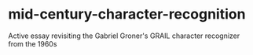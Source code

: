 # mid-century-character-recognition
Active essay revisiting the Gabriel Groner's GRAIL character recognizer from the 1960s
